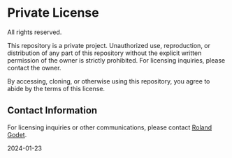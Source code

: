 # Private License

All rights reserved.

This repository is a private project.
Unauthorized use, reproduction, or distribution of any part of this repository without the explicit written permission of the owner is strictly prohibited.
For licensing inquiries, please contact the owner.

By accessing, cloning, or otherwise using this repository, you agree to abide by the terms of this license.

## Contact Information

For licensing inquiries or other communications, please contact [Roland Godet](mailto:rgodet@raida.fr).

2024-01-23
